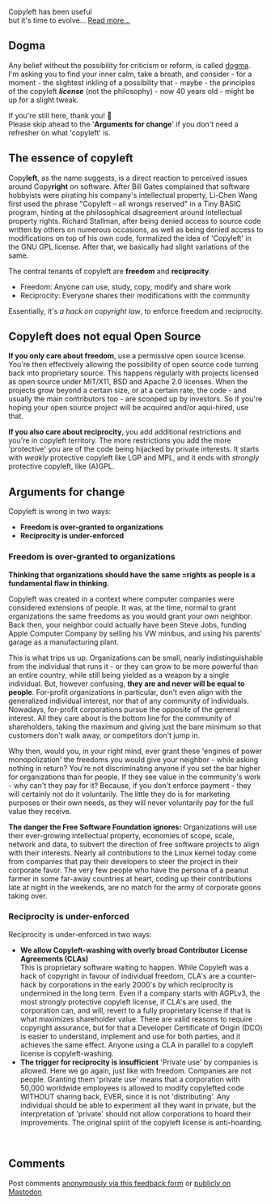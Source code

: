 Copyleft has been useful  
but it's time to evolve...
[Read more...](https://blog.zinzen.me/2025/03/09/Copyleft-now-considered-harmful.html)   

## Dogma
Any belief without the possibility for criticism or reform, is called [dogma](https://en.wikipedia.org/wiki/Dogma).  
I'm asking you to find your inner calm, take a breath, and consider - for a moment - the slightest inkling of a 
possibility that - maybe - the principles of the copyleft _**license**_ (not the philosophy) - now 40 years old - 
might be up for a slight tweak.  

If you're still here, thank you! 🙏  
Please skip ahead to the '**Arguments for change**' if you don't need a refresher on what 'copyleft' is.   

## The essence of copyleft
Copy**left**, as the name suggests, is a direct reaction to perceived issues around Copy**right** on software. After Bill Gates 
complained that software hobbyists were pirating his company's intellectual property, Li-Chen Wang first used the phrase 
"Copyleft – all wrongs reserved" in a Tiny BASIC program, hinting at the philosophical disagreement around intellectual 
property rights. Richard Stallman, after being denied access to source code written by others on numerous occasions, as well as 
being denied access to modifications on top of his own code, formalized the idea of 'Copyleft' in the GNU GPL license. 
After that, we basically had slight variations of the same.

The central tenants of copyleft are **freedom** and **reciprocity**.

- Freedom: Anyone can use, study, copy, modify and share work
- Reciprocity: Everyone shares their modifications with the community

Essentially, it's _a hack on copyright law_, to enforce freedom and reciprocity.  

## Copyleft does not equal Open Source
**If you only care about freedom**, use a permissive open source license. You're then effectively allowing the 
possibility of open source code turning back into proprietary source. This happens regularly with projects licensed 
as open source under MIT/X11, BSD and Apache 2.0 licenses. When the projects grow 
beyond a certain size, or at a certain rate, the code - and usually the main contributors too - are scooped up by 
investors. So if you're hoping your open source project will be acquired and/or aqui-hired, use that.  

**If you also care about reciprocity**, you add additional restrictions and you're in copyleft territory. The more 
restrictions you add the more 'protective' you are of the code being hijacked by private interests. It starts with 
_weakly_ protective copyleft like LGP and MPL, and it ends with _strongly_ protective copyleft, like (A)GPL.

## Arguments for change
Copyleft is wrong in two ways:   
- **Freedom is over-granted to organizations**
- **Reciprocity is under-enforced**

### Freedom is over-granted to organizations
**Thinking that organizations should have the same =rights as people is a fundamental flaw in thinking.**

Copyleft was created in a context where computer companies were considered extensions of people. It was, at the time, normal to 
grant organizations the same freedoms as you would grant your own neighbor. Back then, your neighbor could actually have been Steve Jobs, 
funding Apple Computer Company by selling his VW minibus, and using his parents' garage as a manufacturing plant.
 
This is what trips us up. Organizations can be small, nearly indistinguishable from the individual that runs it - or they can grow to be more powerful than an entire country, 
while still being yielded as a weapon by a single individual. But, however confusing, **they are and never will be equal to people**. For-profit organizations in particular, 
don't even align with the generalized individual interest, nor that of any community of individuals. Nowadays, for-profit corporations pursue the opposite of the general 
interest. All they care about is the bottom line for the community of shareholders, taking the maximum and giving just the bare minimum so that customers don't walk away, or competitors don't jump in.  

Why then, would you, in your right mind, ever grant these 'engines of power monopolization' the freedoms you would give your neighbor - while asking 
nothing in return? You're not discriminating anyone if you set the bar higher for organizations than for people. If they see 
value in the community's work - why can't they pay for it? Because, if you don't enforce payment - they will certainly not do it voluntarily. The little they do is for 
marketing purposes or their own needs, as they will never voluntarily pay for the full value they receive.

**The danger the Free Software Foundation ignores:** Organizations will use their ever-growing intellectual property, economies of scope, scale, network and data, to subvert
the direction of free software projects to align with their interests. Nearly all contributions to the Linux kernel today 
come from companies that pay their developers to steer the project in their corporate favor. The very few people who have the persona of 
a peanut farmer in some far-away countries at heart, coding up their contributions late at night in the weekends, are no match for the army of corporate goons taking over.

### Reciprocity is under-enforced
Reciprocity is under-enforced in two ways:
- **We allow Copyleft-washing with overly broad Contributor License Agreements (CLAs)**  
 This is proprietary software waiting to happen. While Copyleft was a hack of copyright in favour of individual freedom, CLA's are a counter-hack by corporations 
  in the early 2000's by which reciprocity is undermined in the long term. Even if a company starts with AGPLv3, the most strongly protective copyleft license, if 
CLA's are used, the corporation can, and will, revert to a fully proprietary license if that is what maximizes shareholder value. There are valid reasons to require 
copyright assurance, but for that a Developer Certificate of Origin (DCO) is easier to understand, implement and use for both parties, and it achieves the same effect. 
Anyone using a CLA in parallel to a copyleft license is copyleft-washing.
- **The trigger for reciprocity is insufficient**
  'Private use' by companies is allowed. Here we go again, just like with freedom. Companies are not people. Granting them 'private use' means that a corporation with 
50,000 worldwide employees is allowed to modify copylefted code WITHOUT sharing back, EVER, since it is not 'distributing'. Any individual should be able to experiment all
they want in private, but the interpretation of 'private' should not allow corporations to hoard their improvements. The original spirit of the copyleft license is anti-hoarding. 

<br />

## Comments  
Post comments [anonymously via this feedback form](https://zinzen.me/Feedback) or [publicly on Mastodon](https://mastodon.social/@tijl)  

